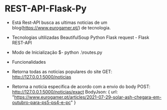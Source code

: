 # REST-API-Flask-Py

- Está Rest-API busca as ultimas noticias de um blog(https://www.eurogamer.pt/) de tecnologia.

- Tecnologias ultilizadas
  BeautifulSoup
  Python
  Flask
  request - Flask
  REST-API

- Modo de Inicialização
  $- python .\routes.py

- Funcionalidades

- Retorna todas as noticias populares do site
  GET: http://127.0.0.1:5000/noticias

- Retorna a noticia especifica de acordo com a envio do body
  POST: http://127.0.0.1:5000/noticias/exact
  BodyJson: {
    url: "https://www.eurogamer.pt/articles/2021-07-29-solar-ash-chegara-em-outubro-para-ps5-ps4-e-pc"
  }


